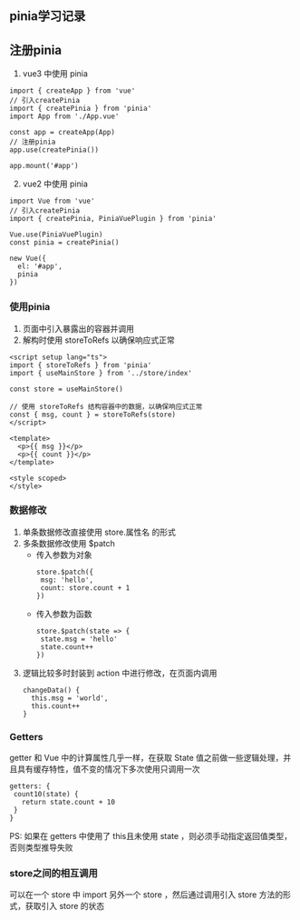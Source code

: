 ## pinia学习记录

## 注册pinia
1. vue3 中使用 pinia
```
import { createApp } from 'vue'
// 引入createPinia
import { createPinia } from 'pinia'
import App from './App.vue'

const app = createApp(App)
// 注册pinia
app.use(createPinia())

app.mount('#app')

```
2. vue2 中使用 pinia
```
import Vue from 'vue'
// 引入createPinia
import { createPinia, PiniaVuePlugin } from 'pinia'

Vue.use(PiniaVuePlugin)
const pinia = createPinia()

new Vue({
  el: '#app',
  pinia
})
```

### 使用pinia
1. 页面中引入暴露出的容器并调用
2. 解构时使用 storeToRefs 以确保响应式正常
```
<script setup lang="ts">
import { storeToRefs } from 'pinia'
import { useMainStore } from '../store/index'

const store = useMainStore()

// 使用 storeToRefs 结构容器中的数据，以确保响应式正常
const { msg, count } = storeToRefs(store)
</script>

<template>
  <p>{{ msg }}</p>
  <p>{{ count }}</p>
</template>

<style scoped>
</style>
```

### 数据修改
1. 单条数据修改直接使用 store.属性名 的形式
2. 多条数据修改使用 $patch
   * 传入参数为对象
     ```
     store.$patch({
      msg: 'hello',
      count: store.count + 1
     })
     ```
   * 传入参数为函数
     ```
     store.$patch(state => {
      state.msg = 'hello'
      state.count++
     })
     ```
3. 逻辑比较多时封装到 action 中进行修改，在页面内调用
   ```
   changeData() {
     this.msg = 'world',
     this.count++
   }
   ```

### Getters
getter 和 Vue 中的计算属性几乎一样，在获取 State 值之前做一些逻辑处理，并且具有缓存特性，值不变的情况下多次使用只调用一次
```
getters: {
 count10(state) {
   return state.count + 10
 }
}
```
PS: 如果在 getters 中使用了 this且未使用 state ，则必须手动指定返回值类型，否则类型推导失败

### store之间的相互调用
可以在一个 store 中 import 另外一个 store ，然后通过调用引入 store 方法的形式，获取引入 store 的状态